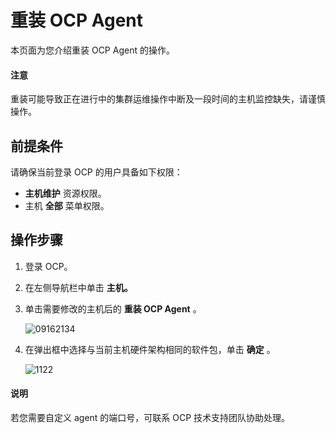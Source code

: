 # 重装 OCP Agent

本页面为您介绍重装 OCP Agent 的操作。

<main id="notice" type='notice'>
<h4>注意</h4>
<p>重装可能导致正在进行中的集群运维操作中断及一段时间的主机监控缺失，请谨慎操作。</p>
</main>

## 前提条件

请确保当前登录 OCP 的用户具备如下权限：

* **主机维护** 资源权限。
* 主机 **全部** 菜单权限。

## 操作步骤

1. 登录 OCP。

2. 在左侧导航栏中单击 **主机。**

3. 单击需要修改的主机后的 **重装 OCP Agent** 。

   ![09162134](https://help-static-aliyun-doc.aliyuncs.com/assets/img/zh-CN/6660562361/p327467.png)

4. 在弹出框中选择与当前主机硬件架构相同的软件包，单击 **确定** 。

   ![1122](https://help-static-aliyun-doc.aliyuncs.com/assets/img/zh-CN/8295987361/p355958.png)

<main id="notice" type='explain'>
<h4>说明</h4>
<p>若您需要自定义 agent 的端口号，可联系 OCP 技术支持团队协助处理。</p>
</main>
